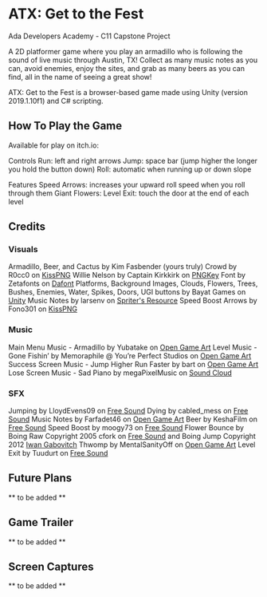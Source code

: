 # ATX: Get to the Fest
Ada Developers Academy - C11 Capstone Project

A 2D platformer game where you play an armadillo who is following the sound of live music through Austin, TX! Collect as many music notes as you can, avoid enemies, enjoy the sites, and grab as many beers as you can find, all in the name of seeing a great show! 

ATX: Get to the Fest is a browser-based game made using Unity (version 2019.1.10f1) and C# scripting.

## How To Play the Game

Available for play on itch.io: 

Controls 
Run: left and right arrows
Jump: space bar (jump higher the longer you hold the button down)
Roll: automatic when running up or down slope

Features 
Speed Arrows: increases your upward roll speed when you roll through them
Giant Flowers: 
Level Exit: touch the door at the end of each level

## Credits
### Visuals
Armadillo, Beer, and Cactus by Kim Fasbender (yours truly) 
Crowd by R0cc0 on [KissPNG](https://www.kisspng.com/png-extended-family-child-clip-art-cartoon-crowd-1336651/) 
Willie Nelson by Captain Kirkkirk on [PNGKey](https://www.pngkey.com/detail/u2w7o0o0q8r5w7a9_captain-kirkkirk-press-release-attachment-press-release-willie/) 
Font by Zetafonts on [Dafont](https://www.dafont.com/bubbleboddy-neue.font) 
Platforms, Background Images, Clouds, Flowers, Trees, Bushes, Enemies, Water, Spikes, Doors, UGI buttons by Bayat Games on [Unity](https://assetstore.unity.com/packages/2d/environments/free-platform-game-assets-85838) 
Music Notes by larsenv on [Spriter's Resource](https://www.spriters-resource.com/wii/wiimusic/sheet/78547/) 
Speed Boost Arrows by Fono301 on [KissPNG](https://www.kisspng.com/png-line-triangle-technology-clip-art-sprite-arrow-4853581/) 

### Music
Main Menu Music - Armadillo by Yubatake on [Open Game Art](https://opengameart.org/content/armadillo) 
Level Music - Gone Fishin’ by Memoraphile @ You’re Perfect Studios on [Open Game Art](https://opengameart.org/content/gone-fishin) 
Success Screen Music - Jump Higher Run Faster by bart on [Open Game Art](https://opengameart.org/content/jump-higher-run-faster-jump-run-miniboss-mix) 
Lose Screen Music - Sad Piano by megaPixelMusic on [Sound Cloud](https://soundcloud.com/megapixelmusic) 

### SFX
Jumping by LloydEvens09 on [Free Sound](https://freesound.org/people/LloydEvans09/sounds/187025/) 
Dying by cabled_mess on [Free Sound](https://freesound.org/people/cabled_mess/sounds/371451/) 
Music Notes by Farfadet46 on [Open Game Art](https://opengameart.org/content/bubbles-pop) 
Beer by KeshaFilm on [Free Sound](https://freesound.org/people/KeshaFilm/sounds/471834/) 
Speed Boost by moogy73 on [Free Sound](https://freesound.org/people/moogy73/sounds/425695/) 
Flower Bounce by Boing Raw Copyright 2005 cfork on [Free Sound](http://freesound.org/people/cfork/) and Boing Jump Copyright 2012 [Iwan Gabovitch](http://qubodup.net) 
Thwomp by MentalSanityOff on [Open Game Art](https://opengameart.org/content/jump-landing-sound) 
Level Exit by Tuudurt on [Free Sound](https://freesound.org/people/Tuudurt/sounds/258142/) 

## Future Plans
** to be added **

## Game Trailer
** to be added **

## Screen Captures
** to be added **
